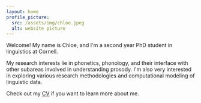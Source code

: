 ```yaml
---
layout: home
profile_picture:
  src: /assets/img/chloe.jpeg
  alt: website picture
---
```


<p>
    Welcome! My name is Chloe, and I'm a second year PhD student in linguistics at Cornell. 
</p>

<p>
    My research interests lie in phonetics, phonology, and their interface with other subareas involved in understanding prosody. I'm also very interested in exploring various research methodologies and computational modeling of linguistic data. 
</p>

<p>
    Check out my <a href="CV_CK2021.pdf">CV</a> if you want to learn more about me. 
</p>

